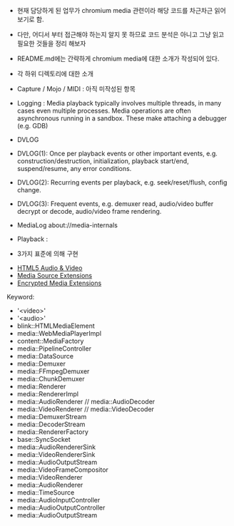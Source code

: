 * 현재 담당하게 된 업무가 chromium media 관련이라 해당 코드를 차근차근 읽어 보기로 함.
* 다만, 어디서 부터 접근해야 하는지 알지 못 하므로 코드 분석은 아니고 그냥 읽고 필요한 것들을 정리 해보자


* README.md에는 간략하게 chromium media에 대한 소개가 작성되어 있다. 
* 각 하위 디렉토리에 대한 소개
* Capture / Mojo / MIDI : 아직 미작성된 항목
* Logging : 
Media playback typically involves multiple threads, in many cases even multiple processes. 
Media operations are often asynchronous running in a sandbox. 
These make attaching a debugger (e.g. GDB)

* DVLOG
* DVLOG(1): Once per playback events or other important events, e.g.
  construction/destruction, initialization, playback start/end, suspend/resume,
  any error conditions.
* DVLOG(2): Recurring events per playback, e.g. seek/reset/flush, config change.
* DVLOG(3): Frequent events, e.g. demuxer read, audio/video buffer decrypt or
  decode, audio/video frame rendering.
  
* MediaLog
about://media-internals

* Playback : 

- 3가지 표준에 의해 구현
* [HTML5 Audio & Video](https://dev.w3.org/html5/spec-author-view/video.html)
* [Media Source Extensions](https://www.w3.org/TR/media-source/)
* [Encrypted Media Extensions](https://www.w3.org/TR/encrypted-media/)

Keyword: 
  * '\<video\>' 
  * '\<audio\>' 
  * blink::HTMLMediaElement
  * media::WebMediaPlayerImpl
  * content::MediaFactory
  * media::PipelineController
  * media::DataSource
  * media::Demuxer
  * media::FFmpegDemuxer
  * media::ChunkDemuxer
  * media::Renderer
  * media::RendererImpl
  * media::AudioRenderer // media::AudioDecoder
  * media::VideoRenderer // media::VideoDecoder
  * media::DemuxerStream
  * media::DecoderStream
  * media::RendererFactory
  * base::SyncSocket
  * media::AudioRendererSink
  * media::VideoRendererSink
  * media::AudioOutputStream
  * media::VideoFrameCompositor
  * media::VideoRenderer
  * media::AudioRenderer
  * media::TimeSource
  * media::AudioInputController
  * media::AudioOutputController
  * media::AudioOutputStream
